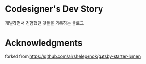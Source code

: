 # Codesigner's Dev Story

개발하면서 경험했던 것들을 기록하는 블로그

# Acknowledgments

forked from https://github.com/alxshelepenok/gatsby-starter-lumen
